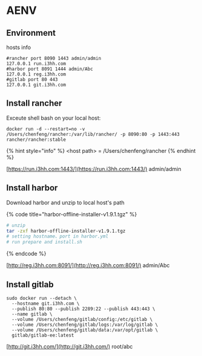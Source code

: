 # AENV

## Environment

hosts info

```text
#rancher port 8090 1443 admin/admin
127.0.0.1 run.i3hh.com
#harbor port 8091 1444 admin/Abc
127.0.0.1 reg.i3hh.com
#gitlab port 80 443
127.0.0.1 git.i3hh.com
```

## Install rancher

Exceute shell bash on your local host:

```
docker run -d --restart=no -v /Users/chenfeng/rancher:/var/lib/rancher/ -p 8090:80 -p 1443:443 rancher/rancher:stable
```

{% hint style="info" %}
 &lt;host path&gt; = /Users/chenfeng/rancher
{% endhint %}

[https://run.i3hh.com:1443/](https://run.i3hh.com:1443/)  admin/admin

## Install harbor

Download harbor and unzip to local host's path

{% code title="harbor-offline-installer-v1.9.1.tgz" %}
```bash
# unzip 
tar -zxf harbor-offline-installer-v1.9.1.tgz
# setting hostname、port in harbor.yml
# run prepare and install.sh
```
{% endcode %}

[http://reg.i3hh.com:8091/](http://reg.i3hh.com:8091/) admin/Abc

## Install gitlab

```text
sudo docker run --detach \
  --hostname git.i3hh.com \
  --publish 80:80 --publish 2289:22 --publish 443:443 \
  --name gitlab \
  --volume /Users/chenfeng/gitlab/config:/etc/gitlab \
  --volume /Users/chenfeng/gitlab/logs:/var/log/gitlab \
  --volume /Users/chenfeng/gitlab/data:/var/opt/gitlab \
  gitlab/gitlab-ee:latest
```

[http://git.i3hh.com/](http://git.i3hh.com/)  root/abc



